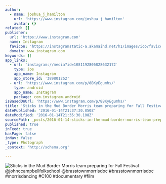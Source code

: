 ```yaml
---
author:
  - name: joshua_j_hamilton
    url: 'https://www.instagram.com/joshua_j_hamilton'
    avatar: {}
related: []
publisher:
  url: 'https://www.instagram.com'
  name: Instagram
  favicon: 'https://instagramstatic-a.akamaihd.net/h1/images/ico/favicon.ico/7cdab0872b15.ico'
  domain: www.instagram.com
keywords: []
app_links:
  - url: 'instagram://media?id=1081192806828632172'
    type: ios
    app_name: Instagram
    app_store_id: '389801252'
  - url: 'https://www.instagram.com/p/8BKyEgumhs/'
    type: android
    app_name: Instagram
    package: com.instagram.android
isBasedOnUrl: 'https://www.instagram.com/p/8BKyEgumhs/'
title: 'Sticks in the Mud Border Morris team preparing for Fall Festival @johnccampbellfolkschool @brasstownmorrisdoc #brasstownmorrisdoc #morrisdancing #C100 #documentary #film'
datePublished: '2016-01-14T21:37:30.850Z'
dateModified: '2016-01-14T21:35:30.108Z'
sourcePath: _posts/2016-01-14-sticks-in-the-mud-border-morris-team-preparing-for-fall-fest.md
published: true
inFeed: true
hasPage: false
inNav: false
_type: Photograph
_context: 'http://schema.org'

---
```

![Sticks in the Mud Border Morris team preparing for Fall Festival &commat;johnccampbellfolkschool &commat;brasstownmorrisdoc &num;brasstownmorrisdoc &num;morrisdancing &num;C100 &num;documentary &num;film](https://scontent.cdninstagram.com/hphotos-xat1/t51.2885-15/e35/11356626_514918675342697_189842795_n.jpg)